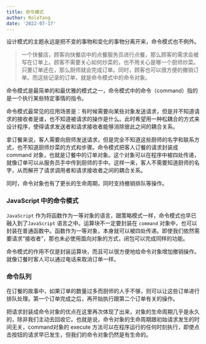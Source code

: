 ```yaml
---
title: 命令模式
author: RoleTang
date: '2022-07-17'
---
```


设计模式的主题永远是把不变的事物和变化的事物分离开来，命令模式也不例外。

> 一个快餐店，顾客向快餐店中的点餐服务员进行点餐，那么顾客的需求会被写在订单上。顾客不需要关心如何炒菜的，也不用关心是哪一个厨师炒菜。只要订单还在，那么厨师就会完成订单。同时，顾客也可以很方便的撤销订单。而这些记录的订单，就是命令模式中的命令对象。

命令模式是最简单的和最优雅的模式之一，命令模式中的命令（command）指的是一个执行某些特定事情的指令。

命令模式最常见的应用场景是：有时候需要向某些对象发送请求，但是并不知道请求的接收者是谁，也不知道被请求的操作是什么。此时希望用一种松耦合的方式来设计程序，使得请求发送者和请求接收者能够消除彼此之间的耦合关系。

拿订餐来说，客人需要向厨师发送请求，但是完全不知道这些厨师的名字和联系方式，也不知道厨师炒菜的方式和步骤。命令模式把客人订餐的请求封装成 command 对象，也就是订餐中的订单对象。这个对象可以在程序中被四处传递，就像订单可以从服务员手中传到厨师的手中。这样一来，客人不需要知道厨师的名字，从而解开了请求调用者和请求接收者之间的耦合关系。

同时，命令对象也有了更长的生命周期，同时支持撤销排队等操作。


### JavaScript 中的命令模式
`JavaScript` 作为将函数作为一等对象的语言，跟策略模式一样，命令模式也早已融入到了`JavaScript` 语言之中。运算块不一定要封装在 `command` 对象中，也可以封装在普通函数中。函数作为一等对象，本身就可以被四处传递。即使我们依然需要请求“接收者”，那也未必使用面向对象的方式，闭包可以完成同样的功能。

命令模式的作用不仅是封装运算块，而且可以很方便地给命令对象增加撤销操作。就像订餐时客人可以通过电话来取消订单一样。

### 命令队列
在订餐的故事中，如果订单的数量过多而厨师的人手不够，则可以让这些订单进行排队处理。第一个订单完成之后，再开始执行跟第二个订单有关的操作。

把请求封装成命令对象的优点在这里再次体现了出来，对象的生命周期几乎是永久的，除非我们主动去回收它。也就是说，命令对象的生命周期跟初始请求发生的时间无关，command对象的 execute 方法可以在程序运行的任何时刻执行，即使点击按钮的请求早已发生，但我们的命令对象仍然是有生命的。